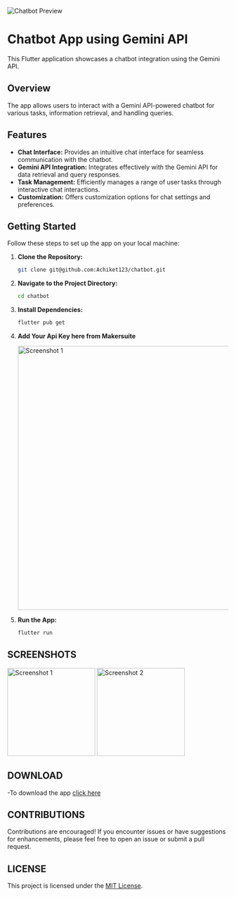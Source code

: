 ![Chatbot Preview](https://imgs.search.brave.com/LCkbGgy9qHRZZLYPJooyZz9ZXdr6UQn7r3-ieSyKGZ4/rs:fit:500:0:0/g:ce/aHR0cHM6Ly9pbWFn/ZXMudGVjaC5jby93/cC1jb250ZW50L3Vw/bG9hZHMvMjAyMy8x/Mi8wNjE0NTQzNi9H/b29nbGUtR2VtaW5p/LUFJLTcwOHg0MDAu/anBn)

# Chatbot App using Gemini API

This Flutter application showcases a chatbot integration using the Gemini API.

## Overview

The app allows users to interact with a Gemini API-powered chatbot for various tasks, information retrieval, and handling queries.

 

## Features

- **Chat Interface:** Provides an intuitive chat interface for seamless communication with the chatbot.
- **Gemini API Integration:** Integrates effectively with the Gemini API for data retrieval and query responses.
- **Task Management:** Efficiently manages a range of user tasks through interactive chat interactions.
- **Customization:** Offers customization options for chat settings and preferences.

## Getting Started

Follow these steps to set up the app on your local machine:

1. **Clone the Repository:**
   ```bash
   git clone git@github.com:Achiket123/chatbot.git
2. **Navigate to the Project Directory:**
    ```bash 
    cd chatbot
3. **Install Dependencies:**
    ```bash
    flutter pub get
4. **Add Your Api Key here from Makersuite**
   
      <img src="assets/3.png" alt="Screenshot 1" width="600"/>

4. **Run the App:**
    ```bash
    flutter run
## SCREENSHOTS

   <img src="assets/1.jpg" alt="Screenshot 1" width="200"/> <img src="assets/2.jpg" alt="Screenshot 2" width="200"/>

## DOWNLOAD
-To download the app [click here](https://drive.google.com/file/d/19LQ47QHaFUkERJ1DPmgglKW6huU0lrDG/view?usp=drivesdk)

## CONTRIBUTIONS
Contributions are encouraged! If you encounter issues or have suggestions for enhancements, please feel free to open an issue or submit a pull request.

## LICENSE 
This project is licensed under the [MIT License](https://opensource.org/licenses/MIT).
